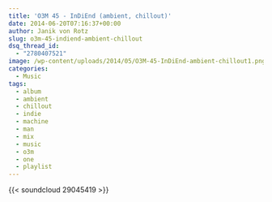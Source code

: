 ```yaml
---
title: 'O3M 45 - InDiEnd (ambient, chillout)'
date: 2014-06-20T07:16:37+00:00
author: Janik von Rotz
slug: o3m-45-indiend-ambient-chillout
dsq_thread_id:
  - "2780407521"
image: /wp-content/uploads/2014/05/O3M-45-InDiEnd-ambient-chillout1.png
categories:
  - Music
tags:
  - album
  - ambient
  - chillout
  - indie
  - machine
  - man
  - mix
  - music
  - o3m
  - one
  - playlist
---
```

{{< soundcloud 29045419 >}}